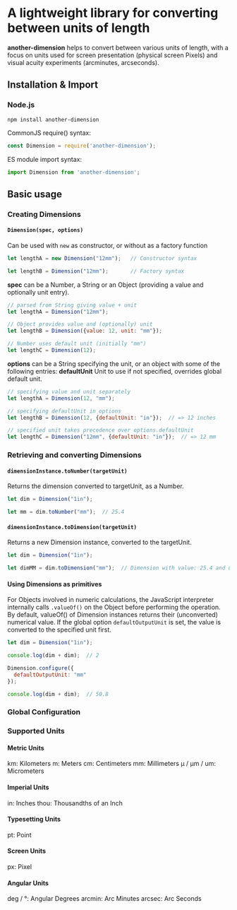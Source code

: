 # A lightweight library for converting between units of length

**another-dimension** helps to convert between various units of length, with a focus on units used for screen presentation (physical screen Pixels) and visual acuity experiments (arcminutes, arcseconds).

## Installation & Import

### Node.js

```
npm install another-dimension
```

CommonJS require() syntax:

```javascript
const Dimension = require('another-dimension');
```

ES module import syntax:

```javascript
import Dimension from 'another-dimension';
```

## Basic usage

### Creating Dimensions

#### `Dimension(spec, options)`

Can be used with `new` as constructor, or without as a factory function

```javascript
let lengthA = new Dimension("12mm");   // Constructor syntax

let lengthB = Dimension("12mm");       // Factory syntax
```

**spec** can be a Number, a String or an Object (providing a value and optionally unit entry).

```javascript
// parsed from String giving value + unit
let lengthA = Dimension("12mm");   

// Object provides value and (optionally) unit
let lengthB = Dimension({value: 12, unit: "mm"});

// Number uses default unit (initially "mm")
let lengthC = Dimension(12);       
```

**options** can be a String specifying the unit, or an object with some of the following entries:
**defaultUnit** Unit to use if not specified, overrides global default unit.

```javascript
// specifying value and unit separately
let lengthA = Dimension(12, "mm");   

// specifying defaultUnit in options
let lengthB = Dimension(12, {defaultUnit: "in"});  // => 12 inches

// specified unit takes precedence over options.defaultUnit
let lengthC = Dimension("12mm", {defaultUnit: "in"});  // => 12 mm    
```

### Retrieving and converting Dimensions

#### `dimensionInstance.toNumber(targetUnit)`

Returns the dimension converted to targetUnit, as a Number.

```javascript
let dim = Dimension("1in");

let mm = dim.toNumber("mm");  // 25.4
```

#### `dimensionInstance.toDimension(targetUnit)`

Returns a new Dimension instance, converted to the targetUnit.

```javascript
let dim = Dimension("1in");

let dimMM = dim.toDimension("mm");  // Dimension with value: 25.4 and unit: "mm"
```

#### Using Dimensions as primitives

For Objects involved in numeric calculations, the JavaScript interpreter internally calls `.valueOf()` on the Object before performing the operation. By default, valueOf() of Dimension instances returns their (unconverted) numerical value. If the global option `defaultOutputUnit` is set, the value is converted to the specified unit first.

```javascript
let dim = Dimension("1in");

console.log(dim + dim);  // 2

Dimension.configure({
  defaultOutputUnit: "mm"
});

console.log(dim + dim);  // 50.8
```

### Global Configuration

### Supported Units

#### Metric Units

km: Kilometers
m: Meters
cm: Centimeters
mm: Millimeters
µ / µm / um: Micrometers

#### Imperial Units

in: Inches
thou: Thousandths of an Inch

#### Typesetting Units

pt: Point

#### Screen Units

px: Pixel

#### Angular Units

deg / °: Angular Degrees
arcmin: Arc Minutes
arcsec: Arc Seconds
